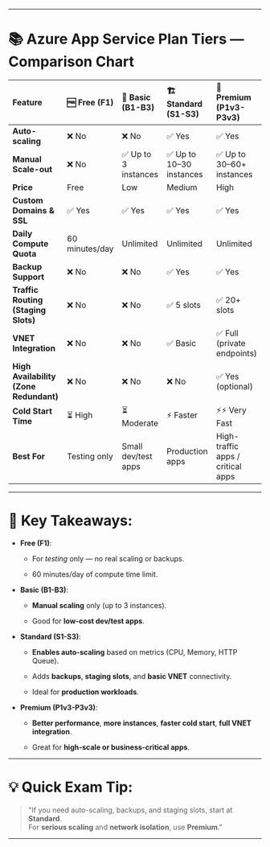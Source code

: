 

---

# 📚 Azure App Service Plan Tiers — Comparison Chart

|Feature|🆓 Free (F1)|🧱 Basic (B1-B3)|🏗️ Standard (S1-S3)|💎 Premium (P1v3-P3v3)|
|:--|:--|:--|:--|:--|
|**Auto-scaling**|❌ No|❌ No|✅ Yes|✅ Yes|
|**Manual Scale-out**|❌ No|✅ Up to 3 instances|✅ Up to 10–30 instances|✅ Up to 30–60+ instances|
|**Price**|Free|Low|Medium|High|
|**Custom Domains & SSL**|✅ Yes|✅ Yes|✅ Yes|✅ Yes|
|**Daily Compute Quota**|60 minutes/day|Unlimited|Unlimited|Unlimited|
|**Backup Support**|❌ No|❌ No|✅ Yes|✅ Yes|
|**Traffic Routing (Staging Slots)**|❌ No|❌ No|✅ 5 slots|✅ 20+ slots|
|**VNET Integration**|❌ No|❌ No|✅ Basic|✅ Full (private endpoints)|
|**High Availability (Zone Redundant)**|❌ No|❌ No|❌ No|✅ Yes (optional)|
|**Cold Start Time**|⏳ High|⏳ Moderate|⚡ Faster|⚡⚡ Very Fast|
|**Best For**|Testing only|Small dev/test apps|Production apps|High-traffic apps / critical apps|

---

# 📌 Key Takeaways:

- **Free (F1)**:
    
    - For _testing_ only — no real scaling or backups.
        
    - 60 minutes/day of compute time limit.
        
- **Basic (B1-B3)**:
    
    - **Manual scaling** only (up to 3 instances).
        
    - Good for **low-cost dev/test apps**.
        
- **Standard (S1-S3)**:
    
    - **Enables auto-scaling** based on metrics (CPU, Memory, HTTP Queue).
        
    - Adds **backups**, **staging slots**, and **basic VNET** connectivity.
        
    - Ideal for **production workloads**.
        
- **Premium (P1v3-P3v3)**:
    
    - **Better performance**, **more instances**, **faster cold start**, **full VNET integration**.
        
    - Great for **high-scale or business-critical apps**.
        

---

# 💡 Quick Exam Tip:

> "If you need auto-scaling, backups, and staging slots, start at **Standard**.  
> For **serious scaling** and **network isolation**, use **Premium**."

---
